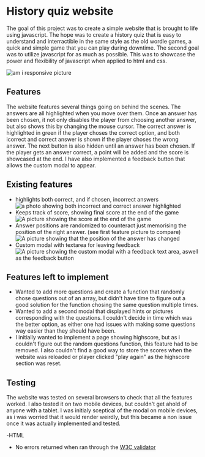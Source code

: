 # History quiz website
The goal of this project was to create a simple website that is brought to life using javascript. The hope was to create a history quiz that is easy to understand and interractible in the same style as the old wordle games, a quick and simple game that you can play during downtime. The second goal was to utilize javascript for as much as possible. This was to showcase the power and flexibility of javascript when applied to html and css.

![am i responsive picture](https://lh3.googleusercontent.com/pw/AP1GczOo0B1yWNelBdjS8gJ9kHx1szO6bNTsfHtpiM6FYARxhJ0u05rTxHuTR61nuoIsXTobZjA-pidw3lS1E148wMX1pPu2Tb_FTxbn6n4-Z3zEWz673Q0=w2400)

## Features
The website features several things going on behind the scenes. The answers are all highlighted when you move over them. Once an answer has been chosen, it not only disables the player from choosing another answer, but also shows this by changing the mouse cursor. The correct answer is highlighted in green if the player choses the correct option, and both icorrect and correct answer is shown if the player choses the wrong answer. The next button is also hidden until an answer has been chosen. If the player gets an answer correct, a point will be added and the score is showcased at the end. I have also implemented a feedback button that allows the custom modal to appear.

## Existing features
- highlights both correct, and if chosen, incorrect answers
![a photo showing both incorrect and correct answer highlighted](https://lh3.googleusercontent.com/pw/AP1GczM_w1e_6r3FBNBf23JQ9Jvg1_qmR2GXI6GfqmvXupTcWagBPgqcek7I7OXXIoiTTjAhRJGNTw7KrSLT9BtCbR_nwW6g-oF2RA1OMLnUOZFeQ_hWvqc=w2400)
- Keeps track of score, showing final score at the end of the game
![A picture showing the score at the end of the game](https://lh3.googleusercontent.com/pw/AP1GczNk6BIFcEIinSlFK9VaYMN8ybJroRcW2V5IvFhvcCSKlOAaFkHXpItJHUNSIHdP0cNzceXa4kGJKDEvNmgMIKYEhxy-XntnoOdVGyzK6w-i82XQBvs=w2400)
- Answer positions are randomized to counteract just memorising the position of the right answer. (see first feature picture to compare)
![A picture showing that the position of the answer has changed](https://lh3.googleusercontent.com/pw/AP1GczM8jCI_uSVyCqX_wo91LbF3UNyATWF-ZZRwNY-aG_LtJY1ey_caJQsJTXDnlqR1hsyJDNvdJcUjLr5yCjn1GIKPjhjXO99B9a3O_PzLky_R-Bmkz1k=w2400)
- Custom modal with textarea for leaving feedback
![A picture showing the custom modal with a feedback text area, aswell as the feedback button](https://lh3.googleusercontent.com/pw/AP1GczPOOPMDp4m6-hAhTyUrsDhgWVu7wNEOF8tGLEt0QG_Jt7C7A7JJTtWNPTI0pcFzL0rJ2cH2irVti09ClBg44MjnZifJJTxykLiyutJMqjYtYXFaVG8=w2400)

## Features left to implement
- Wanted to add more questions and create a function that randomly chose questions out of an array, but didn't have time to figure out a good solution for the function chosing the same question multiple times.
- Wanted to add a second modal that displayed hints or pictures corresponding with the questions. I couldn't decide in time which was the better option, as either one had issues with making some questions way easier than they should have been.
- I initially wanted to implement a page showing highscore, but as i couldn't figure out the random questions function, this feature had to be removed. I also couldn't find a good way to store the scores when the website was reloaded or player clicked "play again" as the highscore section was reset.

## Testing
The website was tested on several browsers to check that all the features worked. I also tested it on two mobile devices, but couldn't get ahold of anyone with a tablet. I was initialy sceptical of the modal on mobile devices, as i was worried that it would render weirdly, but this became a non issue once it was actually implemented and tested.

-HTML
  - No errors returned when ran through the [W3C validator](https://validator.w3.org)


